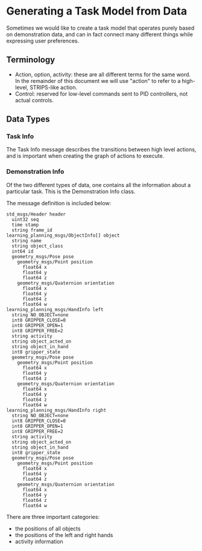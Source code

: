 
# Generating a Task Model from Data

Sometimes we would like to create a task model that operates purely based on demonstration data, and can in fact connect many different things while expressing user preferences.

## Terminology

  - Action, option, activity: these are all different terms for the same word. In the remainder of this document we will use "action" to refer to a high-level, STRIPS-like action.
  - Control: reserved for low-level commands sent to PID controllers, not actual controls.

## Data Types

### Task Info

The Task Info message describes the transitions between high level actions, and is important when creating the graph of actions to execute.

### Demonstration Info

Of the two different types of data, one contains all the information about a particular task. This is the Demonstration Info class.

The message definition is included below:
```
std_msgs/Header header
  uint32 seq
  time stamp
  string frame_id
learning_planning_msgs/ObjectInfo[] object
  string name
  string object_class
  int64 id
  geometry_msgs/Pose pose
    geometry_msgs/Point position
      float64 x
      float64 y
      float64 z
    geometry_msgs/Quaternion orientation
      float64 x
      float64 y
      float64 z
      float64 w
learning_planning_msgs/HandInfo left
  string NO_OBJECT=none
  int8 GRIPPER_CLOSE=0
  int8 GRIPPER_OPEN=1
  int8 GRIPPER_FREE=2
  string activity
  string object_acted_on
  string object_in_hand
  int8 gripper_state
  geometry_msgs/Pose pose
    geometry_msgs/Point position
      float64 x
      float64 y
      float64 z
    geometry_msgs/Quaternion orientation
      float64 x
      float64 y
      float64 z
      float64 w
learning_planning_msgs/HandInfo right
  string NO_OBJECT=none
  int8 GRIPPER_CLOSE=0
  int8 GRIPPER_OPEN=1
  int8 GRIPPER_FREE=2
  string activity
  string object_acted_on
  string object_in_hand
  int8 gripper_state
  geometry_msgs/Pose pose
    geometry_msgs/Point position
      float64 x
      float64 y
      float64 z
    geometry_msgs/Quaternion orientation
      float64 x
      float64 y
      float64 z
      float64 w
```

There are three important categories:
  - the positions of all objects
  - the positions of the left and right hands
  - activity information
